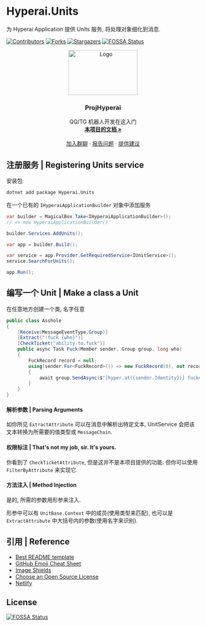 # Hyperai.Units

为 Hyperai Application 提供 Units 服务, 将处理对象细化到消息.

<!-- PROJECT SHIELDS -->

[![Contributors][contributors-shield]][contributors-url]
[![Forks][forks-shield]][forks-url]
[![Stargazers][stars-shield]][stars-url]
[![FOSSA Status](https://app.fossa.com/api/projects/git%2Bgithub.com%2FtheGravityLab%2FHyperai.Units.svg?type=shield)](https://app.fossa.com/projects/git%2Bgithub.com%2FtheGravityLab%2FHyperai.Units?ref=badge_shield)

<!-- PROJECT LOGO -->

<p align="center">
  <a href="https://github.com/theGravityLab/ProjHyperai">
    <img src="https://github.com/theGravityLab/ProjHyperai/raw/master/.github/images/sucks.png" alt="Logo" width="180" height="117">
  </a>
</p>


  <h3 align="center">ProjHyperai</h3>
  <p align="center">
    QQ/TG 机器人开发在这入门
    <br />
    <a href="https://projhyperai.dowob.vip"><strong>本项目的文档 »</strong></a>
    <br />
    <br />
    <a href="https://jq.qq.com/?_wv=1027&k=oygKDvyw">加入群聊</a>
    ·
    <a href="https://github.com/theGravityLab/ProjHyperai/issues">报告问题</a>
    ·
    <a href="https://github.com/theGravityLab/ProjHyperai/issues">提供建议</a>
  </p>


## 注册服务 | Registering Units service

安装包
```bash
dotnet add package Hyperai.Units
```

在一个已有的 `IHyperaiApplicationBuilder` 对象中添加服务
```csharp
var builder = MagicalBox.Take<IHyperaiApplicationBuilder>();
// => new HyperaiApplicationBuilder()

builder.Services.AddUnits();

var app = builder.Build();

var service = app.Provider.GetRequiredService<IUnitService>();
service.SearchForUnits();

app.Run();
```

## 编写一个 Unit | Make a class a Unit

在任意地方创建一个类, 名字任意
```csharp
public class Asshole
{
    [Receive(MessageEventType.Group)]
    [Extract("!fuck {who}")]
    [CheckTicket("ability.to.fuck")]
    public async Task Fuck(Member sender, Group group, long who)
    {
        FuckRecord record = null;
	    using(sender.For<FuckRecord>(() => new FuckRecord(0), out record))
	    {
		    await group.SendAsync($"[hyper.at({sender.Identity})] fucked [hyper.at({who})] the {++record.Count}th time.").MakeMessageChain());
	    }
    }
}
```

#### 解析参数 | Parsing Arguments

如你所见 `ExtractAttribute` 可以在消息中解析出特定文本, UnitService 会把该文本转换为所需要的值类型或 `MessageChain`.

#### 权限标注 | That's not my job, sir. It's yours.

你看到了 `CheckTicketAttribute`, 但是这并不是本项目提供的功能. 但你可以使用 `FilterByAttribute` 来实现它.

#### 方法注入 | Method Injection

是的, 所需的参数用形参来注入.

形参中可以有 `UnitBase.Context` 中的成员(使用类型来匹配), 也可以是 `ExtractAttribute` 中大括号内的参数(使用名字来识别).

## 引用 | Reference

- [Best README template](https://github.com/shaojintian/Best_README_template/blob/master/README.md)
- [GitHub Emoji Cheat Sheet](https://www.webpagefx.com/tools/emoji-cheat-sheet)
- [Image Shields](https://shields.io)
- [Choose an Open Source License](https://choosealicense.com)
- [Netlify](https://www.netlify.com/)

<!-- links -->
[project-path]:theGravityLab/Hyperai.Units
[contributors-shield]: https://img.shields.io/github/contributors/theGravityLab/Hyperai.Units?style=for-the-badge
[contributors-url]: https://github.com/theGravityLab/Hyperai.Units/graphs/contributors
[forks-shield]: https://img.shields.io/github/forks/theGravityLab/Hyperai.Units?style=for-the-badge
[forks-url]: https://github.com/theGravityLab/Hyperai.Units/network/members
[stars-shield]: https://img.shields.io/github/stars/theGravityLab/Hyperai.Units?style=for-the-badge
[stars-url]: https://github.com/theGravityLab/Hyperai.Units/stargazers

## License
[![FOSSA Status](https://app.fossa.com/api/projects/git%2Bgithub.com%2FtheGravityLab%2FHyperai.Units.svg?type=large)](https://app.fossa.com/projects/git%2Bgithub.com%2FtheGravityLab%2FHyperai.Units?ref=badge_large)